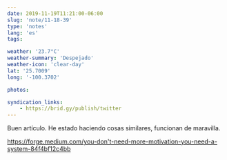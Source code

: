 ```yaml
---
date: 2019-11-19T11:21:00-06:00
slug: 'note/11-18-39'
type: 'notes'
lang: 'es'
tags:

weather: '23.7°C'
weather-summary: 'Despejado'
weather-icon: 'clear-day'
lat: '25.7009'
long: '-100.3702'

photos:

syndication_links:
    - https://brid.gy/publish/twitter
---
```

Buen artículo. He estado haciendo cosas similares, funcionan de maravilla. 

https://forge.medium.com/you-don't-need-more-motivation-you-need-a-system-84f4bf12c4bb